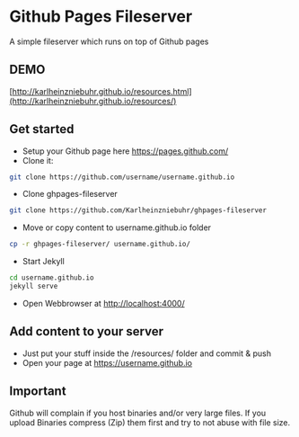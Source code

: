 # Github Pages Fileserver
A simple fileserver which runs on top of Github pages

## DEMO
[http://karlheinzniebuhr.github.io/resources.html](http://karlheinzniebuhr.github.io/resources/)

## Get started
- Setup your Github page here https://pages.github.com/ 
- Clone it:
```bash
git clone https://github.com/username/username.github.io
```
- Clone ghpages-fileserver
```bash
git clone https://github.com/Karlheinzniebuhr/ghpages-fileserver
```
- Move or copy content to username.github.io folder  
```bash
cp -r ghpages-fileserver/ username.github.io/
```
- Start Jekyll
```bash
cd username.github.io
jekyll serve
```
- Open Webbrowser at [http://localhost:4000/](http://localhost:4000/)

## Add content to your server
- Just put your stuff inside the /resources/ folder and commit & push
- Open your page at https://username.github.io

## Important
Github will complain if you host binaries and/or very large files. If you upload Binaries compress (Zip) them first and try to not abuse with file size. 
